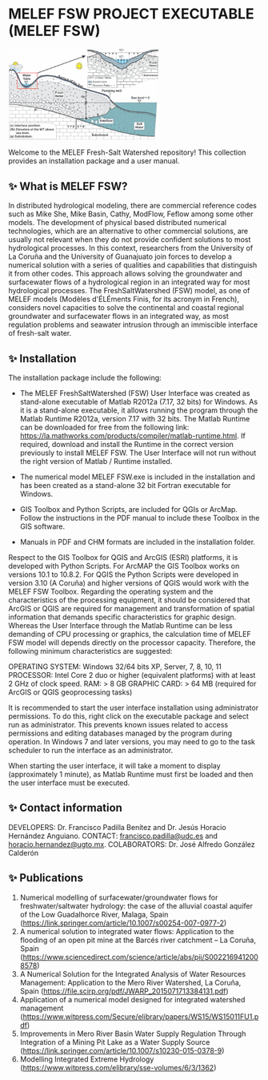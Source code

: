 # MELEF FSW PROJECT EXECUTABLE (MELEF FSW)

<img src="https://github.com/MELEFFSW/EXECUTABLE/blob/master/ASSETS/GraphicalAbstract.png" alt="MELEF FSW MODEL" width="300">
 
Welcome to the MELEF Fresh-Salt Watershed repository! This collection provides an installation package and a user manual.
 
## ✨ What is MELEF FSW?
 
In distributed hydrological modeling, there are commercial reference codes such as Mike She, Mike Basin, Cathy, ModFlow, 
Feflow among some other models. The development of physical based distributed numerical technologies, which are an alternative to other commercial solutions, are 
usually not relevant when they do not provide confident solutions to most hydrological processes. In this context, researchers from the University of 
La Coruña and the University of Guanajuato join forces to develop a numerical solution with a series of qualities and capabilities that distinguish it from other codes. 
This approach allows solving the groundwater and surfacewater flows of a hydrological region in an integrated way for most hydrological processes. 
The FreshSaltWatershed (FSW) model, as one of MELEF models (Modèles d'ÉLÉments Finis, for its acronym in French), considers novel capacities to solve the continental 
and coastal regional groundwater and surfacewater flows in an integrated way, as most regulation problems and seawater intrusion through an immiscible interface of fresh-salt water.

## ✨ Installation

The installation package include the following:

- The MELEF FreshSaltWatershed (FSW) User Interface was created as stand-alone executable of Matlab R2012a (7.17, 32 bits) for Windows. As it is a stand-alone executable, 
it allows running the program through the Matlab Runtime R2012a, version 7.17 with 32 bits. The Matlab Runtime can be downloaded for free from the following link: 
https://la.mathworks.com/products/compiler/matlab-runtime.html. If required, download and install the Runtime in the correct version previously to install MELEF FSW. 
The User Interface will not run without the right version of Matlab / Runtime installed. 

- The numerical model MELEF FSW.exe is included in the installation and has been created as a stand-alone 32 bit Fortran executable for Windows. 

- GIS Toolbox and Python Scripts, are included for QGIs or ArcMap. Follow the instructions in the PDF manual to include these Toolbox in the GIS software.

- Manuals in PDF and CHM formats are included in the installation folder.

Respect to the GIS Toolbox for QGIS and ArcGIS (ESRI) platforms, it is developed with Python Scripts. For ArcMAP the GIS Toolbox works on versions 10.1 to 10.8.2. 
For QGIS the Python Scripts were developed in version 3.10 (A Coruña) and higher versions of QGIS would work with the MELEF FSW Toolbox.
Regarding the operating system and the characteristics of the processing equipment, it should be considered that ArcGIS or QGIS are required for management 
and transformation of spatial information that demands specific characteristics for graphic design. Whereas the User Interface through the Matlab Runtime 
can be less demanding of CPU processing or graphics, the calculation time of MELEF FSW model will depends directly on the processor capacity. 
Therefore, the following minimum characteristics are suggested:

OPERATING SYSTEM: Windows 32/64 bits XP, Server, 7, 8, 10, 11
PROCESSOR: Intel Core 2 duo or higher (equivalent platforms) with at least 2 GHz of clock speed.
RAM: > 8 GB
GRAPHIC CARD: > 64 MB (required for ArcGIS or QGIS geoprocessing tasks)

It is recommended to start the user interface installation using administrator permissions. To do this, right click on the executable package and select run as administrator. 
This prevents known issues related to access permissions and editing databases managed by the program during operation. In Windows 7 and later versions, you may need to 
go to the task scheduler to run the interface as an administrator.

When starting the user interface, it will take a moment to display (approximately 1 minute), as Matlab Runtime must first be loaded and then the user interface must be executed.

## ✨ Contact information

DEVELOPERS: Dr. Francisco Padilla Benítez and Dr. Jesús Horacio Hernández Anguiano.
CONTACT: francisco.padilla@udc.es and horacio.hernandez@ugto.mx.
COLABORATORS: Dr. José Alfredo González Calderón

## ✨ Publications

1. Numerical modelling of surfacewater/groundwater flows for freshwater/saltwater hydrology: the case of the alluvial coastal aquifer of the Low Guadalhorce River, Malaga, Spain (https://link.springer.com/article/10.1007/s00254-007-0977-2)
2. A numerical solution to integrated water flows: Application to the flooding of an open pit mine at the Barcés river catchment – La Coruña, Spain (https://www.sciencedirect.com/science/article/abs/pii/S0022169412008578)
3. A Numerical Solution for the Integrated Analysis of Water Resources Management: Application to the Mero River Watershed,  La Coruña, Spain (https://file.scirp.org/pdf/JWARP_2015071713384131.pdf)
4. Application of a numerical model designed for integrated watershed management (https://www.witpress.com/Secure/elibrary/papers/WS15/WS15011FU1.pdf)
5. Improvements in Mero River Basin Water Supply Regulation Through Integration of a Mining Pit Lake as a Water Supply Source (https://link.springer.com/article/10.1007/s10230-015-0378-9)
6. Modelling Integrated Extreme Hydrology (https://www.witpress.com/elibrary/sse-volumes/6/3/1362)
